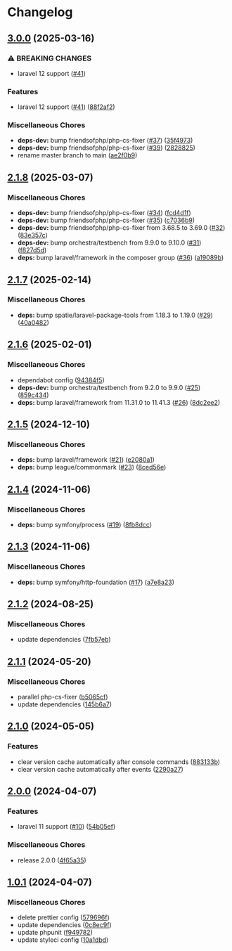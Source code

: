 # Changelog

## [3.0.0](https://github.com/audunru/version-warning/compare/v2.1.8...v3.0.0) (2025-03-16)


### ⚠ BREAKING CHANGES

* laravel 12 support ([#41](https://github.com/audunru/version-warning/issues/41))

### Features

* laravel 12 support ([#41](https://github.com/audunru/version-warning/issues/41)) ([88f2af2](https://github.com/audunru/version-warning/commit/88f2af214265da63e4afb741bf904fd4e43b8012))


### Miscellaneous Chores

* **deps-dev:** bump friendsofphp/php-cs-fixer ([#37](https://github.com/audunru/version-warning/issues/37)) ([35f4973](https://github.com/audunru/version-warning/commit/35f4973ac80bf11ee2477f157ba47b69af7c1faa))
* **deps-dev:** bump friendsofphp/php-cs-fixer ([#39](https://github.com/audunru/version-warning/issues/39)) ([2828825](https://github.com/audunru/version-warning/commit/2828825bf2d674623184b2e575065f5ba3212353))
* rename master branch to main ([ae2f0b9](https://github.com/audunru/version-warning/commit/ae2f0b9cb05252a38b111e87c3d6eca6d0fcace4))

## [2.1.8](https://github.com/audunru/version-warning/compare/v2.1.7...v2.1.8) (2025-03-07)


### Miscellaneous Chores

* **deps-dev:** bump friendsofphp/php-cs-fixer ([#34](https://github.com/audunru/version-warning/issues/34)) ([fcd4d1f](https://github.com/audunru/version-warning/commit/fcd4d1fbdd5c597b0c91574b316e963dbe03931a))
* **deps-dev:** bump friendsofphp/php-cs-fixer ([#35](https://github.com/audunru/version-warning/issues/35)) ([c7036b9](https://github.com/audunru/version-warning/commit/c7036b9708feb5a9e010a52397510360ad72982b))
* **deps-dev:** bump friendsofphp/php-cs-fixer from 3.68.5 to 3.69.0 ([#32](https://github.com/audunru/version-warning/issues/32)) ([83e357c](https://github.com/audunru/version-warning/commit/83e357c875aa5daf425666ae1fcf5ec7e6f3ae7c))
* **deps-dev:** bump orchestra/testbench from 9.9.0 to 9.10.0 ([#31](https://github.com/audunru/version-warning/issues/31)) ([f827d5d](https://github.com/audunru/version-warning/commit/f827d5dd2e3a78ee72dc4506f4b38076b997a80e))
* **deps:** bump laravel/framework in the composer group ([#36](https://github.com/audunru/version-warning/issues/36)) ([a19089b](https://github.com/audunru/version-warning/commit/a19089b9a7661c5a4409ec3928222a4a0067ac00))

## [2.1.7](https://github.com/audunru/version-warning/compare/v2.1.6...v2.1.7) (2025-02-14)


### Miscellaneous Chores

* **deps:** bump spatie/laravel-package-tools from 1.18.3 to 1.19.0 ([#29](https://github.com/audunru/version-warning/issues/29)) ([40a0482](https://github.com/audunru/version-warning/commit/40a0482a7eb26c01f96f70b3094f825301f879a8))

## [2.1.6](https://github.com/audunru/version-warning/compare/v2.1.5...v2.1.6) (2025-02-01)


### Miscellaneous Chores

* dependabot config ([94384f5](https://github.com/audunru/version-warning/commit/94384f52744302e8c46a27e2e56653e85720329a))
* **deps-dev:** bump orchestra/testbench from 9.2.0 to 9.9.0 ([#25](https://github.com/audunru/version-warning/issues/25)) ([859c434](https://github.com/audunru/version-warning/commit/859c434c73a2d4a401ac7e708e3e450f09c62dc8))
* **deps:** bump laravel/framework from 11.31.0 to 11.41.3 ([#26](https://github.com/audunru/version-warning/issues/26)) ([8dc2ee2](https://github.com/audunru/version-warning/commit/8dc2ee2d790ed6b8de310dc0af69e7541c65fac3))

## [2.1.5](https://github.com/audunru/version-warning/compare/v2.1.4...v2.1.5) (2024-12-10)


### Miscellaneous Chores

* **deps:** bump laravel/framework ([#21](https://github.com/audunru/version-warning/issues/21)) ([e2080a1](https://github.com/audunru/version-warning/commit/e2080a14e9ff7e40dc1ffd466273f8165916c822))
* **deps:** bump league/commonmark ([#23](https://github.com/audunru/version-warning/issues/23)) ([8ced56e](https://github.com/audunru/version-warning/commit/8ced56ec8948cbf1e8ff8577fa4ab8a73ae57854))

## [2.1.4](https://github.com/audunru/version-warning/compare/v2.1.3...v2.1.4) (2024-11-06)


### Miscellaneous Chores

* **deps:** bump symfony/process ([#19](https://github.com/audunru/version-warning/issues/19)) ([8fb8dcc](https://github.com/audunru/version-warning/commit/8fb8dccabbeb161bb4a8e9d33eea1c0f4c9d8568))

## [2.1.3](https://github.com/audunru/version-warning/compare/v2.1.2...v2.1.3) (2024-11-06)


### Miscellaneous Chores

* **deps:** bump symfony/http-foundation ([#17](https://github.com/audunru/version-warning/issues/17)) ([a7e8a23](https://github.com/audunru/version-warning/commit/a7e8a23c90aaf3e82f7b5adad3ab3442f2778dcb))

## [2.1.2](https://github.com/audunru/version-warning/compare/v2.1.1...v2.1.2) (2024-08-25)


### Miscellaneous Chores

* update dependencies ([7fb57eb](https://github.com/audunru/version-warning/commit/7fb57ebd391ff7c697abb44bcebee9557077ecac))

## [2.1.1](https://github.com/audunru/version-warning/compare/v2.1.0...v2.1.1) (2024-05-20)


### Miscellaneous Chores

* parallel php-cs-fixer ([b5065cf](https://github.com/audunru/version-warning/commit/b5065cfa6340eb4c56f7ba87ed75c53f6aaa4bed))
* update dependencies ([145b6a7](https://github.com/audunru/version-warning/commit/145b6a7aa427d2cbe5e614eb964238d38064c77d))

## [2.1.0](https://github.com/audunru/version-warning/compare/v2.0.0...v2.1.0) (2024-05-05)


### Features

* clear version cache automatically after console commands ([883133b](https://github.com/audunru/version-warning/commit/883133b3066f117e362d407d4583ae1e9a511170))
* clear version cache automatically after events ([2290a27](https://github.com/audunru/version-warning/commit/2290a27829f62182c138decb0898b670924aff6f))

## [2.0.0](https://github.com/audunru/version-warning/compare/v1.0.1...v2.0.0) (2024-04-07)


### Features

* laravel 11 support ([#10](https://github.com/audunru/version-warning/issues/10)) ([54b05ef](https://github.com/audunru/version-warning/commit/54b05ef06930dc180444b25da815e74d0841b46d))


### Miscellaneous Chores

* release 2.0.0 ([4f65a35](https://github.com/audunru/version-warning/commit/4f65a35a17565571073e9d053e7987d4b2f722f0))

## [1.0.1](https://github.com/audunru/version-warning/compare/v1.0.0...v1.0.1) (2024-04-07)


### Miscellaneous Chores

* delete prettier config ([579696f](https://github.com/audunru/version-warning/commit/579696f60040236ba15a0759b3368f8d2ede211a))
* update dependencies ([0c8ec9f](https://github.com/audunru/version-warning/commit/0c8ec9f72a706b57e816b2096493d8181e37652f))
* update phpunit ([f949782](https://github.com/audunru/version-warning/commit/f9497820aa8a79f55c6aaf247a13da32212a6781))
* update styleci config ([10a1dbd](https://github.com/audunru/version-warning/commit/10a1dbd96549907defb95bb02bf25a1a2b85d5f7))
